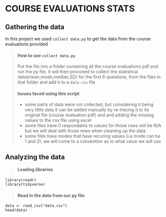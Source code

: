 # COURSE EVALUATIONS STATS
## Gathering the data
In this project we used `collect data.py` to get the data from the course evaluations provided
> #### How to use `collect data.py`
> Put the file into a folder containing all the course evaluations pdf and run the py file. it will then procceed to collect the statistical data(mean,mode,median,SD) for the first 6 questions, from the files in that folder and add it to a `data.csv` file
> #### Issues faced using this script
> * some parts of data were not collected, but considering it being very little data it can be added manually by re-tracing it to its original file (course evaluation pdf) and and adding the missing values to the csv file using excel
> * some files have 0 respondants to values for those rows will be N/A but we will deal with those rows when cleaning up the data
> * some files have modes that have recuring values (i.e mode can be 1 and 2). we will come to a convention as to what value we will use

## Analyzing the data
> #### Loading libraries
```{r}
library(readr)
library(tidyverse)
```

> #### Read in the data from our py file
```{r}
data <- read_csv("data.csv")
head(data)
```
